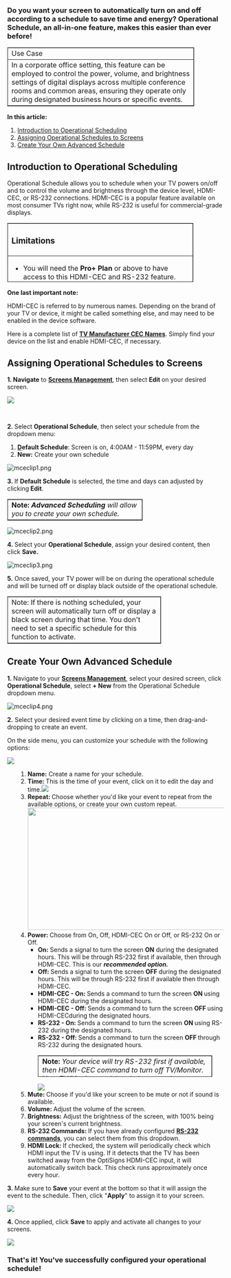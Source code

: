 <h3 id="h_01HXCY3XSTT7B1SMJ20KXH3HNR">Do you want your screen to automatically turn on and off according to a schedule to save time and energy? Operational Schedule, an all-in-one feature, makes this easier than ever before!</h3>
<table style="border-collapse: collapse; width: 86.2858%;" border="1">
<tbody>
<tr>
<td style="width: 100%;">Use Case</td>
</tr>
<tr>
<td style="width: 100%;">In a corporate office setting, this feature can be employed to control the power, volume, and brightness settings of digital displays across multiple conference rooms and common areas, ensuring they operate only during designated business hours or specific events. </td>
</tr>
</tbody>
</table>
<p><strong>In this article:</strong></p>
<ol>
<li><a href="#Introduction">Introduction to Operational Scheduling</a></li>
<li><a href="#Assigning">Assigning Operational Schedules to Screens</a></li>
<li><a href="#Create">Create Your Own Advanced Schedule</a></li>
</ol>
<h2 id="h_01HWXGS8MEXT10M5YYZV5X5S30">
<a name="Introduction"></a> <strong>Introduction to Operational Scheduling</strong>
</h2>
<p>Operational Schedule allows you to schedule when your TV powers on/off and to control the volume and brightness through the device level, HDMI-CEC, or RS-232 connections. HDMI-CEC is a popular feature available on most consumer TVs right now, while RS-232 is useful for commercial-grade displays.</p>
<table style="border-collapse: collapse; width: 86%; height: 137px;" border="1">
<tbody>
<tr style="height: 26px;">
<td style="width: 100%; height: 26px;">
<h3 id="h_01HXCTKMDP4X8P38ZDZ2D1D9RD" class="wysiwyg-text-align-center">Limitations</h3>
</td>
</tr>
<tr style="height: 89px;">
<td style="width: 100%; height: 89px;">
<ul>
<li>You will need the<strong> Pro+ Plan</strong> or above to have access to this HDMI-CEC and RS-232 feature. The HDMI-CEC or RS-232 capabilities allow you to Power On/Off your TV using the Operational Schedule, and change the volume or mute the screen.</li>
</ul>
</td>
</tr>
<tr style="height: 22px;">
<td style="width: 100%; height: 22px;">
<ul>
<li>If you have the <strong>Free</strong> or <strong>Standard</strong> plan and create an Operational Schedule, the player will display black to save power and device life. Free and Standard plan users will not have access to the "Advanced Scheduling" option:<br><img src="https://support.optisigns.com/hc/article_attachments/42405081804691">
</li>
</ul>
</td>
</tr>
<tr>
<td style="width: 100%;">
<ul>
<li>To access Operational Schedule with an HDMI-CEC port, you will need our <a href="https://shop.optisigns.com/products/optisigns-android-stick-player-2" target="_blank" rel="noopener noreferrer"><strong>OptiSigns Android Player</strong></a> or <a href="https://shop.optisigns.com/products/optisigns-digital-signage-player"><strong>Pro Signage Player</strong></a>. The player will need to be plugged in to an HDMI-CEC port to function. RS-232 functionality can be used with any device which supports it.
<ul>
<li>Please ensure your Android Player device is <strong><em>powered from an outlet, not the screen's USB port.</em></strong><em> </em>If plugged into the USB port, the act of turning off the screen will also power off the device - meaning, it will not be able to turn the screen back on.</li>
<li>Operational Scheduling is not supported on Roku nor Samsung Tizen devices. The option will not be visible.</li>
</ul>
</li>
</ul>
</td>
</tr>
</tbody>
</table>
<p><strong>One last important note:</strong></p>
<p>HDMI-CEC is referred to by numerous names. Depending on the brand of your TV or device, it might be called something else, and may need to be enabled in the device software.</p>
<p>Here is a complete list of <strong><a href="https://support.klipsch.com/hc/en-us/articles/360045728971-TV-Manufacturer-CEC-Names" target="_blank" rel="noopener noreferrer">TV Manufacturer CEC Names</a></strong>. Simply find your device on the list and enable HDMI-CEC, if necessary.</p>
<h2 id="h_01HVVKK8H6YHKTJTE8AP2DK05D">
<a name="Assigning"></a> <strong>Assigning Operational Schedules to Screens</strong>
</h2>
<p><strong>1. Navigate</strong> to <strong><a href="https://app.optisigns.com/app/screenManagement" target="_blank" rel="noopener noreferrer">Screens Management</a></strong>, then select <strong>Edit </strong>on your desired screen.</p>
<p><img src="https://support.optisigns.com/hc/article_attachments/28598173050899"></p>
<p> </p>
<p><strong>2. </strong>Select <strong>Operational Schedule</strong>, then select your schedule from the dropdown menu:</p>
<ol>
<li class="wysiwyg-indent1">
<span class="wysiwyg-underline"><strong><u>D</u>efault Schedule</strong></span>: Screen is on, 4:00AM - 11:59PM, every day</li>
<li class="wysiwyg-indent1">
<span class="wysiwyg-underline"><strong>New:</strong></span> Create your own schedule</li>
</ol>
<p><img src="https://support.optisigns.com/hc/article_attachments/39032325151379" alt="mceclip1.png"></p>
<p><strong>3. </strong>If <strong>Default Schedule</strong> is selected, the time and days can adjusted by clicking<strong> Edit</strong>.</p>
<table style="border-collapse: collapse; width: 62.427%;" border="1">
<tbody>
<tr>
<td style="width: 100%;">
<strong>Note: <em>Advanced Scheduling </em></strong><em>will allow you to create your own schedule.</em>
</td>
</tr>
</tbody>
</table>
<p><img src="https://support.optisigns.com/hc/article_attachments/39032349012883" alt="mceclip2.png"></p>
<p><strong>4. </strong>Select your <strong>Operational Schedule</strong>, assign your desired content, then click <strong>Save.</strong></p>
<p><img src="https://support.optisigns.com/hc/article_attachments/39032349013267" alt="mceclip3.png"></p>
<p><strong>5.</strong> Once saved, your TV power will be on during the operational schedule and will be turned off or display black outside of the operational schedule. </p>
<table style="border-collapse: collapse; width: 70.9994%;" border="1">
<tbody>
<tr>
<td style="width: 100%;">Note: If there is nothing scheduled, your screen will automatically turn off or display a black screen during that time. You don't need to set a specific schedule for this function to activate.</td>
</tr>
</tbody>
</table>
<h2 id="h_01HVVMS0QK43TRMXXJ5292D6A3">
<a name="Create"></a> <strong>Create Your Own Advanced Schedule</strong>
</h2>
<p><strong>1. </strong>Navigate to your <strong><a href="https://app.optisigns.com/app/screenManagement" target="_blank" rel="noopener noreferrer">Screens Management</a></strong>, select your desired screen, click <strong>Operational Schedule</strong>, select <strong>+ New</strong> from the Operational Schedule dropdown menu. </p>
<p><img src="https://support.optisigns.com/hc/article_attachments/39032349024531" alt="mceclip4.png"></p>
<p><strong>2.</strong> Select your desired event time by clicking on a time, then drag-and-dropping to create an event.</p>
<p class="wysiwyg-indent2">On the side menu, you can customize your schedule with the following options:</p>
<p><img src="https://support.optisigns.com/hc/article_attachments/40739915922835"></p>
<ol>
<li style="list-style-type: none;">
<ol>
<li>
<strong>Name:</strong> Create a name for your schedule.</li>
<li>
<strong>Time: </strong>This is the time of your event, click on it to edit the day and time.<img src="https://support.optisigns.com/hc/article_attachments/28598178564627">
</li>
<li>
<strong>Repeat: </strong>Choose whether you'd like your event to repeat from the available options, or create your own custom repeat.<img src="https://support.optisigns.com/hc/article_attachments/28598178568211" width="482" height="284">
</li>
<li>
<strong>Power: </strong>Choose from On, Off, HDMI-CEC On or Off, or RS-232 On or Off.
<ul>
<li>
<strong>On:</strong> Sends a signal to turn the screen <strong>ON</strong> during the designated hours. This will be through RS-232 first if available, then through HDMI-CEC. This is our <em><strong>recommended option.</strong></em>
</li>
<li>
<strong>Off: </strong>Sends a signal to turn the screen <strong>OFF </strong>during the designated hours. This will be through RS-232 first if available then through HDMI-CEC.</li>
<li>
<strong>HDMI-CEC - On: </strong>Sends a command to turn the screen <strong>ON </strong>using HDMI-CEC during the designated hours.</li>
<li>
<strong>HDMI-CEC - Off: </strong>Sends a command to turn the screen <strong>OFF </strong>using HDMI-CECduring the designated hours.</li>
<li>
<strong>RS-232 - On: </strong>Sends a command to turn the screen <strong>ON </strong>using RS-232 during the designated hours.</li>
<li>
<strong>RS-232 - Off: </strong>Sends a command to turn the screen <strong>OFF </strong>through RS-232 during the designated hours.
<table style="border-collapse: collapse; width: 93.7308%; height: 50px;" border="1">
<tbody>
<tr style="height: 44px;">
<td style="width: 100%; height: 44px;"><span class="wysiwyg-font-size-medium"><strong>Note:</strong> <em>Your device will try RS-232 first if available, then HDMI-CEC command to turn off TV/Monitor. Your TV/Monitor model and player needs to support this feature for it to work. Players sold by OptiSigns support HDMI-CEC and RS-232.</em></span></td>
</tr>
</tbody>
</table>
<img src="https://support.optisigns.com/hc/article_attachments/28598178570771">
</li>
</ul>
</li>
<li>
<strong>Mute: </strong>Choose if you'd like your screen to be mute or not if sound is available.</li>
<li>
<strong>Volume: </strong>Adjust the volume of the screen.</li>
<li>
<strong>Brightness:</strong> Adjust the brightness of the screen, with 100% being your screen's current brightness.</li>
<li>
<strong>RS-232 Commands: </strong>If you have already configured <a href="https://support.optisigns.com/hc/en-us/articles/9061950942995-Using-RS-232-to-Schedule-TV-Power-On-Off-or-other-commands" target="_blank" rel="noopener noreferrer"><strong>RS-232 commands</strong></a>, you can select them from this dropdown.</li>
<li>
<strong>HDMI Lock: </strong>If checked, the system will periodically check which HDMI input the TV is using. If it detects that the TV has been switched away from the OptiSigns HDMI-CEC input, it will automatically switch back. This check runs approximately once every hour.</li>
</ol>
</li>
</ol>
<p><strong>3. </strong>Make sure to <strong>Save</strong> your event at the bottom so that it will assign the event to the schedule. Then, click "<strong>Apply</strong>" to assign it to your screen.</p>
<p><img src="https://support.optisigns.com/hc/article_attachments/28598178573587"></p>
<p><strong>4. </strong>Once applied, click <strong>Save</strong> to apply and activate all changes to your screens.</p>
<p><img src="https://support.optisigns.com/hc/article_attachments/28598173087891"></p>
<h3 id="h_01HVVVMR0PYBJ3FWV22WAW33T4"><strong>That's it! You've successfully configured your operational schedule!</strong></h3>